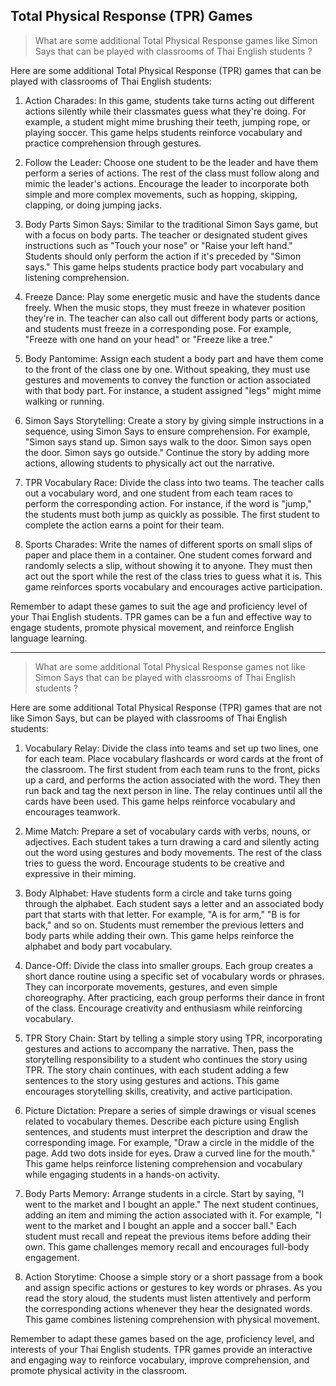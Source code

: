 ## Total Physical Response (TPR) Games

> What are some additional Total Physical Response games like Simon Says that can be played with classrooms of Thai English students ?

Here are some additional Total Physical Response (TPR) games that can be played with classrooms of Thai English students:

1. Action Charades: In this game, students take turns acting out different actions silently while their classmates guess what they're doing. For example, a student might mime brushing their teeth, jumping rope, or playing soccer. This game helps students reinforce vocabulary and practice comprehension through gestures.
    
2. Follow the Leader: Choose one student to be the leader and have them perform a series of actions. The rest of the class must follow along and mimic the leader's actions. Encourage the leader to incorporate both simple and more complex movements, such as hopping, skipping, clapping, or doing jumping jacks.
    
3. Body Parts Simon Says: Similar to the traditional Simon Says game, but with a focus on body parts. The teacher or designated student gives instructions such as "Touch your nose" or "Raise your left hand." Students should only perform the action if it's preceded by "Simon says." This game helps students practice body part vocabulary and listening comprehension.
    
4. Freeze Dance: Play some energetic music and have the students dance freely. When the music stops, they must freeze in whatever position they're in. The teacher can also call out different body parts or actions, and students must freeze in a corresponding pose. For example, "Freeze with one hand on your head" or "Freeze like a tree."
    
5. Body Pantomime: Assign each student a body part and have them come to the front of the class one by one. Without speaking, they must use gestures and movements to convey the function or action associated with that body part. For instance, a student assigned "legs" might mime walking or running.
    
6. Simon Says Storytelling: Create a story by giving simple instructions in a sequence, using Simon Says to ensure comprehension. For example, "Simon says stand up. Simon says walk to the door. Simon says open the door. Simon says go outside." Continue the story by adding more actions, allowing students to physically act out the narrative.
    
7. TPR Vocabulary Race: Divide the class into two teams. The teacher calls out a vocabulary word, and one student from each team races to perform the corresponding action. For instance, if the word is "jump," the students must both jump as quickly as possible. The first student to complete the action earns a point for their team.
    
8. Sports Charades: Write the names of different sports on small slips of paper and place them in a container. One student comes forward and randomly selects a slip, without showing it to anyone. They must then act out the sport while the rest of the class tries to guess what it is. This game reinforces sports vocabulary and encourages active participation.
    
Remember to adapt these games to suit the age and proficiency level of your Thai English students. TPR games can be a fun and effective way to engage students, promote physical movement, and reinforce English language learning.

--- 
> What are some additional Total Physical Response games not like Simon Says that can be played with classrooms of Thai English students ?

Here are some additional Total Physical Response (TPR) games that are not like Simon Says, but can be played with classrooms of Thai English students:

1. Vocabulary Relay: Divide the class into teams and set up two lines, one for each team. Place vocabulary flashcards or word cards at the front of the classroom. The first student from each team runs to the front, picks up a card, and performs the action associated with the word. They then run back and tag the next person in line. The relay continues until all the cards have been used. This game helps reinforce vocabulary and encourages teamwork.
    
2. Mime Match: Prepare a set of vocabulary cards with verbs, nouns, or adjectives. Each student takes a turn drawing a card and silently acting out the word using gestures and body movements. The rest of the class tries to guess the word. Encourage students to be creative and expressive in their miming.
    
3. Body Alphabet: Have students form a circle and take turns going through the alphabet. Each student says a letter and an associated body part that starts with that letter. For example, "A is for arm," "B is for back," and so on. Students must remember the previous letters and body parts while adding their own. This game helps reinforce the alphabet and body part vocabulary.
    
4. Dance-Off: Divide the class into smaller groups. Each group creates a short dance routine using a specific set of vocabulary words or phrases. They can incorporate movements, gestures, and even simple choreography. After practicing, each group performs their dance in front of the class. Encourage creativity and enthusiasm while reinforcing vocabulary.
    
5. TPR Story Chain: Start by telling a simple story using TPR, incorporating gestures and actions to accompany the narrative. Then, pass the storytelling responsibility to a student who continues the story using TPR. The story chain continues, with each student adding a few sentences to the story using gestures and actions. This game encourages storytelling skills, creativity, and active participation.
    
6. Picture Dictation: Prepare a series of simple drawings or visual scenes related to vocabulary themes. Describe each picture using English sentences, and students must interpret the description and draw the corresponding image. For example, "Draw a circle in the middle of the page. Add two dots inside for eyes. Draw a curved line for the mouth." This game helps reinforce listening comprehension and vocabulary while engaging students in a hands-on activity.
    
7. Body Parts Memory: Arrange students in a circle. Start by saying, "I went to the market and I bought an apple." The next student continues, adding an item and miming the action associated with it. For example, "I went to the market and I bought an apple and a soccer ball." Each student must recall and repeat the previous items before adding their own. This game challenges memory recall and encourages full-body engagement.
    
8. Action Storytime: Choose a simple story or a short passage from a book and assign specific actions or gestures to key words or phrases. As you read the story aloud, the students must listen attentively and perform the corresponding actions whenever they hear the designated words. This game combines listening comprehension with physical movement.
    

Remember to adapt these games based on the age, proficiency level, and interests of your Thai English students. TPR games provide an interactive and engaging way to reinforce vocabulary, improve comprehension, and promote physical activity in the classroom.

